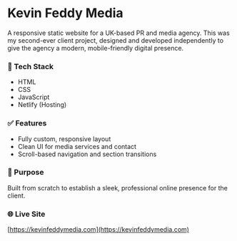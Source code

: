 # Kevin Feddy Media

A responsive static website for a UK-based PR and media agency. This was my second-ever client project, designed and developed independently to give the agency a modern, mobile-friendly digital presence.

### 🔧 Tech Stack
- HTML
- CSS
- JavaScript
- Netlify (Hosting)

### ✅ Features
- Fully custom, responsive layout
- Clean UI for media services and contact
- Scroll-based navigation and section transitions

### 🎯 Purpose
Built from scratch to establish a sleek, professional online presence for the client.

### 🌐 Live Site
[https://kevinfeddymedia.com](https://kevinfeddymedia.com)

